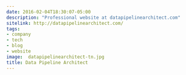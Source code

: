 ```yaml
---
date: 2016-02-04T18:30:07-05:00
description: "Professional website at datapipelinearchitect.com"
sitelink: http://datapipelinearchitect.com/
tags:
- company
- tech
- blog
- website
image:  datapipelinearchitect-tn.jpg
title: Data Pipeline Architect
---
```


